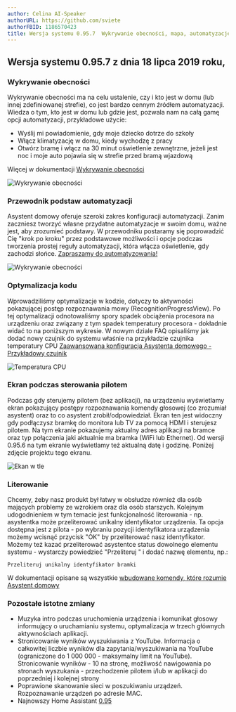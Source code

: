 ```yaml
---
author: Celina AI-Speaker
authorURL: https://github.com/sviete
authorFBID: 1186570423
title: Wersja systemu 0.95.7  Wykrywanie obecności, mapa, automatyzacje i optymalizacja
---
```


## Wersja systemu 0.95.7 z dnia 18 lipca 2019 roku,

### Wykrywanie obecności

Wykrywanie obecności ma na celu ustalenie, czy i kto jest w domu (lub innej zdefiniowanej strefie), co jest bardzo cennym źródłem automatyzacji. Wiedza o tym, kto jest w domu lub gdzie jest, pozwala nam na całą gamę opcji automatyzacji, przykładowe użycie:

- Wyślij mi powiadomienie, gdy moje dziecko dotrze do szkoły
- Włącz klimatyzację w domu, kiedy wychodzę z pracy
- Otwórz bramę i włącz na 30 minut oświetlenie zewnętrzne, jeżeli jest noc i moje auto pojawia się w strefie przed bramą wjazdową

Więcej w dokumentacji [Wykrywanie obecności](/AIS-docs/docs/en/ais_bramka_presence_detection.html)

![Wykrywanie obecności](/AIS-docs/img/en/bramka/presence_detection_14.png)


### Przewodnik podstaw automatyzacji

Asystent domowy oferuje szeroki zakres konfiguracji automatyzacji.
Zanim zaczniesz tworzyć własne przydatne automatyzacje w swoim domu, ważne jest, aby zrozumieć podstawy.
W przewodniku postaramy się poprowadzić Cię "krok po kroku" przez podstawowe możliwości i opcje podczas tworzenia prostej reguły automatyzacji, która włącza oświetlenie, gdy zachodzi słońce. [Zapraszamy do automatyzowania!](/AIS-docs/docs/en/ais_bramka_automation.html)


![Wykrywanie obecności](/AIS-docs/img/en/bramka/automation8.png)


### Optymalizacja kodu

Wprowadziliśmy optymalizacje w kodzie, dotyczy to aktywności pokazującej postęp rozpoznawania mowy (RecognitionProgressView). Po tej optymalizacji odnotowaliśmy spory spadek obciążenia procesora na urządzeniu oraz związany z tym spadek temperatury procesora - dokładnie widać to na poniższym wykresie. W nowym dziale FAQ opisaliśmy jak dodać nowy czujnik do systemu właśnie na przykładzie czujnika temperatury CPU [Zaawansowana konfiguracja Asystenta domowego - Przykładowy czujnik](/AIS-docs/docs/en/ais_gate_faq_config_yaml.html)

![Temperatura CPU](/AIS-docs/img/en/blog/cpu_temp_after_optimalization.png)


### Ekran podczas sterowania pilotem

Podczas gdy sterujemy pilotem (bez aplikacji), na urządzeniu wyświetlamy ekran pokazujący postępy rozpoznawania komendy głosowej (co zrozumiał asystent) oraz to co asystent zrobił/odpowiedział. Ekran ten jest widoczny gdy podłączysz bramkę do monitora lub TV za pomocą HDMI i sterujesz pilotem. Na tym ekranie pokazujemy aktualny adres aplikacji na bramce oraz typ połączenia jaki aktualnie ma bramka (WiFi lub Ethernet).
Od wersji 0.95.6 na tym ekranie wyświetlamy też aktualną datę i godzinę. Poniżej zdjęcie projektu tego ekranu.

![Ekan w tle](/AIS-docs/img/en/bramka/ais_dom_splash_screen.png)

### Literowanie

Chcemy, żeby nasz produkt był łatwy w obsłudze również dla osób mających problemy ze wzrokiem oraz dla osób starszych. Kolejnym udogodnieniem w tym temacie jest funkcjonalność literowania - np. asystentka może przeliterować unikalny identyfikator urządzenia.
Ta opcja dostępna jest z pilota - po wybraniu pozycji identyfikatora urządzenia możemy wcisnąć przycisk "OK" by przeliterować nasz identyfikator.
Możemy też kazać przeliterować asystentce status dowolnego elementu systemu - wystarczy powiedzieć "Przeliteruj " i dodać nazwę elementu, np.:

```text
Przeliteruj unikalny identyfikator bramki
```

W dokumentacji opisane są wszystkie [wbudowane komendy, które rozumie Asystent domowy](/AIS-docs/docs/en/ais_app_assistent_commands.html)


### Pozostałe istotne zmiany

- Muzyka intro podczas uruchomienia urządzenia i komunikat głosowy informujący o uruchamianiu systemu, optymalizacja w trzech głównych aktywnościach aplikacji.
- Stronicowanie wyników wyszukiwania z YouTube. Informacja o całkowitej liczbie wyników dla zapytania/wyszukiwania na YouTube (ograniczone do 1 000 000 - maksymalny limit na YouTube). Stronicowanie wyników - 10 na stronę, możliwość nawigowania po stronach wyszukania - przechodzenie pilotem i/lub w aplikacji do poprzedniej i kolejnej strony
- Poprawione skanowanie sieci w poszukiwaniu urządzeń. Rozpoznawanie urządzeń po adresie MAC.
- Najnowszy Home Assistant <a href="https://www.home-assistant.io/blog/2019/06/26/release-95/" target="_blank">0.95</a>

